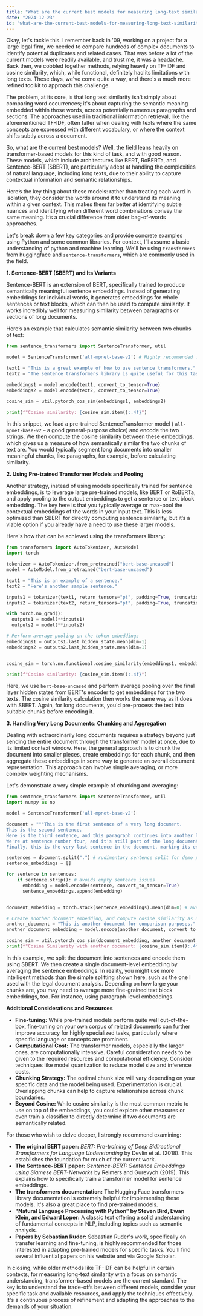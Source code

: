 ```yaml
---
title: "What are the current best models for measuring long-text similarity?"
date: "2024-12-23"
id: "what-are-the-current-best-models-for-measuring-long-text-similarity"
---
```


Okay, let's tackle this. I remember back in '09, working on a project for a large legal firm, we needed to compare hundreds of complex documents to identify potential duplicates and related cases. That was before a lot of the current models were readily available, and trust me, it was a headache. Back then, we cobbled together methods, relying heavily on TF-IDF and cosine similarity, which, while functional, definitely had its limitations with long texts. These days, we've come quite a way, and there's a much more refined toolkit to approach this challenge.

The problem, at its core, is that long text similarity isn't simply about comparing word occurrences; it's about capturing the semantic meaning embedded within those words, across potentially numerous paragraphs and sections. The approaches used in traditional information retrieval, like the aforementioned TF-IDF, often falter when dealing with texts where the same concepts are expressed with different vocabulary, or where the context shifts subtly across a document.

So, what are the current best models? Well, the field leans heavily on transformer-based models for this kind of task, and with good reason. These models, which include architectures like BERT, RoBERTa, and Sentence-BERT (SBERT), are particularly adept at handling the complexities of natural language, including long texts, due to their ability to capture contextual information and semantic relationships.

Here’s the key thing about these models: rather than treating each word in isolation, they consider the words around it to understand its meaning within a given context. This makes them far better at identifying subtle nuances and identifying when different word combinations convey the same meaning. It’s a crucial difference from older bag-of-words approaches.

Let's break down a few key categories and provide concrete examples using Python and some common libraries. For context, I’ll assume a basic understanding of python and machine learning. We'll be using `transformers` from huggingface and `sentence-transformers`, which are commonly used in the field.

**1. Sentence-BERT (SBERT) and Its Variants**

Sentence-BERT is an extension of BERT, specifically trained to produce semantically meaningful sentence embeddings. Instead of generating embeddings for individual words, it generates embeddings for whole sentences or text blocks, which can then be used to compute similarity. It works incredibly well for measuring similarity between paragraphs or sections of long documents.

Here’s an example that calculates semantic similarity between two chunks of text:

```python
from sentence_transformers import SentenceTransformer, util

model = SentenceTransformer('all-mpnet-base-v2') # Highly recommended for general purpose sentence embeddings

text1 = "This is a great example of how to use sentence transformers."
text2 = "The sentence transformers library is quite useful for this task."

embeddings1 = model.encode(text1, convert_to_tensor=True)
embeddings2 = model.encode(text2, convert_to_tensor=True)

cosine_sim = util.pytorch_cos_sim(embeddings1, embeddings2)

print(f"Cosine similarity: {cosine_sim.item():.4f}")
```

In this snippet, we load a pre-trained SentenceTransformer model ( `all-mpnet-base-v2` – a good general-purpose choice) and encode the two strings. We then compute the cosine similarity between these embeddings, which gives us a measure of how semantically similar the two chunks of text are. You would typically segment long documents into smaller meaningful chunks, like paragraphs, for example, before calculating similarity.

**2. Using Pre-trained Transformer Models and Pooling**

Another strategy, instead of using models specifically trained for sentence embeddings, is to leverage large pre-trained models, like BERT or RoBERTa, and apply pooling to the output embeddings to get a sentence or text block embedding. The key here is that you typically average or max-pool the contextual embeddings of the words in your input text. This is less optimized than SBERT for directly computing sentence similarity, but it’s a viable option if you already have a need to use these larger models.

Here's how that can be achieved using the transformers library:

```python
from transformers import AutoTokenizer, AutoModel
import torch

tokenizer = AutoTokenizer.from_pretrained("bert-base-uncased")
model = AutoModel.from_pretrained("bert-base-uncased")

text1 = "This is an example of a sentence."
text2 = "Here's another sample sentence."

inputs1 = tokenizer(text1, return_tensors="pt", padding=True, truncation=True)
inputs2 = tokenizer(text2, return_tensors="pt", padding=True, truncation=True)

with torch.no_grad():
  outputs1 = model(**inputs1)
  outputs2 = model(**inputs2)

# Perform average pooling on the token embeddings
embeddings1 = outputs1.last_hidden_state.mean(dim=1)
embeddings2 = outputs2.last_hidden_state.mean(dim=1)


cosine_sim = torch.nn.functional.cosine_similarity(embeddings1, embeddings2)

print(f"Cosine similarity: {cosine_sim.item():.4f}")
```

Here, we use `bert-base-uncased` and perform average pooling over the final layer hidden states from BERT's encoder to get embeddings for the two texts. The cosine similarity calculation then works the same way as it does with SBERT. Again, for long documents, you'd pre-process the text into suitable chunks before encoding it.

**3. Handling Very Long Documents: Chunking and Aggregation**

Dealing with extraordinarily long documents requires a strategy beyond just sending the entire document through the transformer model at once, due to its limited context window. Here, the general approach is to chunk the document into smaller pieces, create embeddings for each chunk, and then aggregate these embeddings in some way to generate an overall document representation. This approach can involve simple averaging, or more complex weighting mechanisms.

Let's demonstrate a very simple example of chunking and averaging:

```python
from sentence_transformers import SentenceTransformer, util
import numpy as np

model = SentenceTransformer('all-mpnet-base-v2')

document = """This is the first sentence of a very long document.
This is the second sentence.
Here is the third sentence, and this paragraph continues into another long sentence.
We're at sentence number four, and it's still part of the long document.
Finally, this is the very last sentence in the document, marking its end."""

sentences = document.split(".") # rudimentary sentence split for demo purposes
sentence_embeddings = []

for sentence in sentences:
    if sentence.strip(): # avoids empty sentence issues
      embedding = model.encode(sentence, convert_to_tensor=True)
      sentence_embeddings.append(embedding)


document_embedding = torch.stack(sentence_embeddings).mean(dim=0) # average the embeddings

# Create another document embedding, and compute cosine similarity as done previously
another_document = "This is another document for comparison purposes."
another_document_embedding = model.encode(another_document, convert_to_tensor=True)

cosine_sim = util.pytorch_cos_sim(document_embedding, another_document_embedding)
print(f"Cosine Similarity with another document: {cosine_sim.item():.4f}")


```
In this example, we split the document into sentences and encode them using SBERT. We then create a single document-level embedding by averaging the sentence embeddings. In reality, you might use more intelligent methods than the simple splitting shown here, such as the one I used with the legal document analysis. Depending on how large your chunks are, you may need to average more fine-grained text block embeddings, too. For instance, using paragraph-level embeddings.

**Additional Considerations and Resources**

*   **Fine-tuning:** While pre-trained models perform quite well out-of-the-box, fine-tuning on your own corpus of related documents can further improve accuracy for highly specialized tasks, particularly where specific language or concepts are prominent.
*   **Computational Cost:** The transformer models, especially the larger ones, are computationally intensive. Careful consideration needs to be given to the required resources and computational efficiency. Consider techniques like model quantization to reduce model size and inference costs.
*   **Chunking Strategy:** The optimal chunk size will vary depending on your specific data and the model being used. Experimentation is crucial. Overlapping chunks can help to capture relationships across chunk boundaries.
*   **Beyond Cosine:** While cosine similarity is the most common metric to use on top of the embeddings, you could explore other measures or even train a classifier to directly determine if two documents are semantically related.

For those who wish to delve deeper, I strongly recommend examining:

*   **The original BERT paper:** *BERT: Pre-training of Deep Bidirectional Transformers for Language Understanding* by Devlin et al. (2018). This establishes the foundation for much of the current work.
*   **The Sentence-BERT paper:** *Sentence-BERT: Sentence Embeddings using Siamese BERT-Networks* by Reimers and Gurevych (2019). This explains how to specifically train a transformer model for sentence embeddings.
*   **The transformers documentation:** The Hugging Face transformers library documentation is extremely helpful for implementing these models. It's also a great place to find pre-trained models.
*  **"Natural Language Processing with Python" by Steven Bird, Ewan Klein, and Edward Loper:**  A classic text offering a solid understanding of fundamental concepts in NLP, including topics such as semantic analysis.
*   **Papers by Sebastian Ruder:** Sebastian Ruder's work, specifically on transfer learning and fine-tuning, is highly recommended for those interested in adapting pre-trained models for specific tasks. You'll find several influential papers on his website and via Google Scholar.

In closing, while older methods like TF-IDF can be helpful in certain contexts, for measuring long-text similarity with a focus on semantic understanding, transformer-based models are the current standard. The key is to understand the trade-offs between different models, consider your specific task and available resources, and apply the techniques effectively. It's a continuous process of refinement and adapting the approaches to the demands of your situation.
